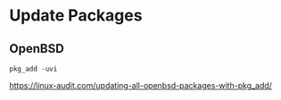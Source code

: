# Update Packages

## OpenBSD

```
pkg_add -uvi
```

https://linux-audit.com/updating-all-openbsd-packages-with-pkg_add/
